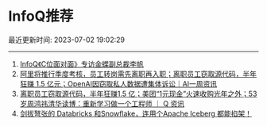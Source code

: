# InfoQ推荐

最近更新时间: 2023-07-02 19:02:29

--- 
1. [InfoQ《C位面对面》专访金蝶副总裁李帆](https://www.infoq.cn/article/cHxavOOGl1L15vTrIAb1) 
2. [阿里将推行季度考核，员工转岗需先离职再入职；离职员工窃取源代码，半年狂赚 1.5 亿元；OpenAI因窃取私人数据遭集体诉讼｜AI一周资讯](https://www.infoq.cn/article/vb3ua1ZFHJwQpyHkNX0N) 
3. [离职员工窃取源代码，半年狂赚1.5 亿；美团“1元现金”火速收购光年之外；53岁周鸿祎清华读博：重新学习做一个工程师 ｜ Q 资讯](https://www.infoq.cn/article/aKOprED15UoFtzvCVvxR) 
4. [剑拔弩张的 Databricks 和Snowflake，连用个Apache Iceberg 都能掐架！](https://www.infoq.cn/article/2MFSI1sQwTvTNJlOlyFS) 
